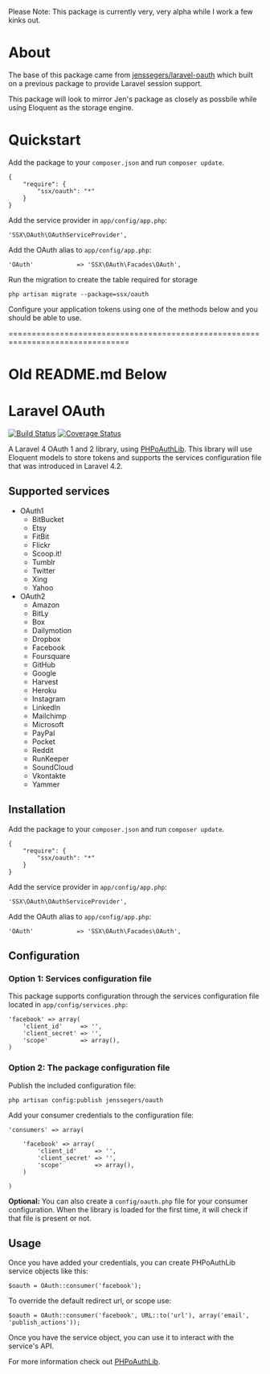 Please Note:
This package is currently very, very alpha while I work a few kinks out.

About
=====

The base of this package came from [jenssegers/laravel-oauth](https://github.com/jenssegers/laravel-oauth) which built on a previous package to provide Laravel session support.

This package will look to mirror Jen's package as closely as possbile while using Eloquent as the storage engine.


Quickstart
==========

Add the package to your `composer.json` and run `composer update`.

    {
        "require": {
            "ssx/oauth": "*"
        }
    }


Add the service provider in `app/config/app.php`:

    'SSX\OAuth\OAuthServiceProvider',


Add the OAuth alias to `app/config/app.php`:

    'OAuth'            => 'SSX\OAuth\Facades\OAuth',


Run the migration to create the table required for storage

    php artisan migrate --package=ssx/oauth


Configure your application tokens using one of the methods below and you should be able to use.









================================================================================
# Old README.md Below

Laravel OAuth
=============

[![Build Status](http://img.shields.io/travis/ssx/laravel-oauth.svg)](https://travis-ci.org/ssx/laravel-oauth) [![Coverage Status](http://img.shields.io/coveralls/ssx/laravel-oauth.svg)](https://coveralls.io/r/ssx/laravel-oauth)

A Laravel 4 OAuth 1 and 2 library, using [PHPoAuthLib](https://github.com/Lusitanian/PHPoAuthLib). This library will use Eloquent models to store tokens and supports the services configuration file that was introduced in Laravel 4.2.

Supported services
------------------

- OAuth1
    - BitBucket
    - Etsy
    - FitBit
    - Flickr
    - Scoop.it!
    - Tumblr
    - Twitter
    - Xing
    - Yahoo
- OAuth2
    - Amazon
    - BitLy
    - Box
    - Dailymotion
    - Dropbox
    - Facebook
    - Foursquare
    - GitHub
    - Google
    - Harvest
    - Heroku
    - Instagram
    - LinkedIn
    - Mailchimp
    - Microsoft
    - PayPal
    - Pocket
    - Reddit
    - RunKeeper
    - SoundCloud
    - Vkontakte
    - Yammer

Installation
------------

Add the package to your `composer.json` and run `composer update`.

    {
        "require": {
            "ssx/oauth": "*"
        }
    }

Add the service provider in `app/config/app.php`:

    'SSX\OAuth\OAuthServiceProvider',

Add the OAuth alias to `app/config/app.php`:

    'OAuth'            => 'SSX\OAuth\Facades\OAuth',

Configuration
-------------

### Option 1: Services configuration file

This package supports configuration through the services configuration file located in `app/config/services.php`:

    'facebook' => array(
        'client_id'     => '',
        'client_secret' => '',
        'scope'         => array(),
    )

### Option 2: The package configuration file

Publish the included configuration file:

    php artisan config:publish jenssegers/oauth

Add your consumer credentials to the configuration file:

    'consumers' => array(

        'facebook' => array(
            'client_id'     => '',
            'client_secret' => '',
            'scope'         => array(),
        )

    )

**Optional:** You can also create a `config/oauth.php` file for your consumer configuration. When the library is loaded for the first time, it will check if that file is present or not.

Usage
-----

Once you have added your credentials, you can create PHPoAuthLib service objects like this:

    $oauth = OAuth::consumer('facebook');

To override the default redirect url, or scope use:

    $oauth = OAuth::consumer('facebook', URL::to('url'), array('email', 'publish_actions'));

Once you have the service object, you can use it to interact with the service's API. 

For more information check out [PHPoAuthLib](https://github.com/Lusitanian/PHPoAuthLib).
